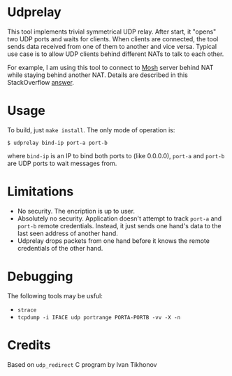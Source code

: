 Udprelay
========

This tool implements trivial symmetrical UDP relay. After start, it "opens" two
UDP ports and waits for clients. When clients are connected, the tool sends data 
received from one of them to another and vice versa.
Typical use case is to allow UDP clients behind different NATs to talk to each other.

For example, I am using this tool to connect to [Mosh](https://mosh.org) server behind
NAT while staying behind another NAT. Details are described in this
StackOverflow [answer](https://stackoverflow.com/a/57948167/1133157).

Usage
=====

To build, just `make install`. The only mode of operation is:

```
$ udprelay bind-ip port-a port-b
```

where `bind-ip` is an IP to bind both ports to (like 0.0.0.0), `port-a` and `port-b` are UDP ports to
wait messages from.

Limitations
===========

* No security. The encription is up to user.
* Absolutely no security. Application doesn't attempt to track `port-a` and
  `port-b` remote credentials. Instead, it just sends one hand's data to the last
  seen address of another hand.
* Udprelay drops packets from one hand before it knows the remote credentials of
  the other hand.
  
Debugging
=========

The following tools may be usful:

* `strace`
* `tcpdump -i IFACE udp portrange PORTA-PORTB -vv -X -n`

Credits
=======

Based on `udp_redirect` C program by Ivan Tikhonov
